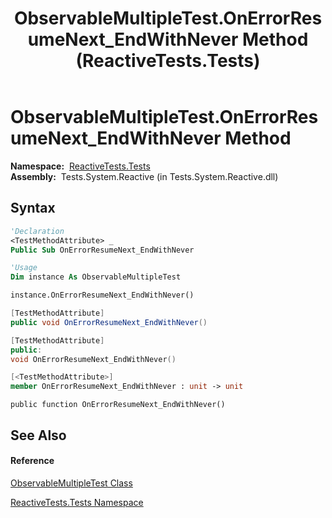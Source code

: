 ﻿---
title: ObservableMultipleTest.OnErrorResumeNext_EndWithNever Method  (ReactiveTests.Tests)
TOCTitle: OnErrorResumeNext_EndWithNever Method
ms:assetid: M:ReactiveTests.Tests.ObservableMultipleTest.OnErrorResumeNext_EndWithNever
ms:mtpsurl: https://msdn.microsoft.com/en-us/library/reactivetests.tests.observablemultipletest.onerrorresumenext_endwithnever(v=VS.103)
ms:contentKeyID: 36618967
ms.date: 06/28/2011
mtps_version: v=VS.103
f1_keywords:
- ReactiveTests.Tests.ObservableMultipleTest.OnErrorResumeNext_EndWithNever
dev_langs:
- CSharp
- JScript
- VB
- FSharp
- c++
---

# ObservableMultipleTest.OnErrorResumeNext\_EndWithNever Method

**Namespace:**  [ReactiveTests.Tests](hh289046\(v=vs.103\).md)  
**Assembly:**  Tests.System.Reactive (in Tests.System.Reactive.dll)

## Syntax

``` vb
'Declaration
<TestMethodAttribute> _
Public Sub OnErrorResumeNext_EndWithNever
```

``` vb
'Usage
Dim instance As ObservableMultipleTest

instance.OnErrorResumeNext_EndWithNever()
```

``` csharp
[TestMethodAttribute]
public void OnErrorResumeNext_EndWithNever()
```

``` c++
[TestMethodAttribute]
public:
void OnErrorResumeNext_EndWithNever()
```

``` fsharp
[<TestMethodAttribute>]
member OnErrorResumeNext_EndWithNever : unit -> unit 
```

``` jscript
public function OnErrorResumeNext_EndWithNever()
```

## See Also

#### Reference

[ObservableMultipleTest Class](hh303586\(v=vs.103\).md)

[ReactiveTests.Tests Namespace](hh289046\(v=vs.103\).md)

